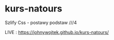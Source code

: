 # kurs-natours

Szlify Css - postawy podstaw ///4

LIVE : https://johnywojtek.github.io/kurs-natours/
